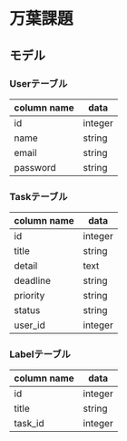 # 万葉課題
## モデル
### Userテーブル
| column name | data |
| --- | --- |
| id | integer |
| name | string |
| email | string |
| password | string |

### Taskテーブル
| column name | data |
| --- | --- |
| id | integer |
| title | string |
| detail | text |
| deadline | string |
| priority | string |
| status | string |
| user_id | integer |

### Labelテーブル
| column name | data |
| --- | --- |
| id | integer |
| title | string |
| task_id | integer |

